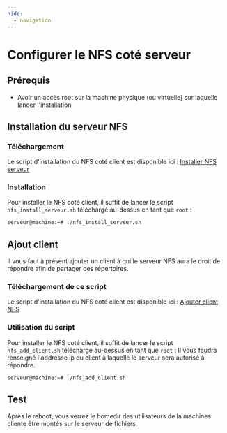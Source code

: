 ```yaml
---
hide:
  - navigation
---
```

# Configurer le NFS coté serveur

## Prérequis

- Avoir un accès root sur la machine physique (ou virtuelle) sur laquelle lancer l'installation

## Installation du serveur NFS

### Téléchargement

Le script d'installation du NFS coté client est disponible ici : [Installer NFS serveur](https://raw.githubusercontent.com/AngarosGamer/SAE4/main/nfs/nfs_install_serveur.sh)

### Installation

Pour installer le NFS coté client, il suffit de lancer le script `nfs_install_serveur.sh` téléchargé au-dessus en tant que `root` :

```bash
serveur@machine:~# ./nfs_install_serveur.sh 
```

## Ajout client

Il vous faut à présent ajouter un client à qui le serveur NFS aura le droit de répondre afin de partager des répertoires.

### Téléchargement de ce script

Le script d'installation du NFS coté client est disponible ici : [Ajouter client NFS](https://raw.githubusercontent.com/AngarosGamer/SAE4/main/nfs/nfs_add_client.sh)

### Utilisation du script

Pour installer le NFS coté client, il suffit de lancer le script `nfs_add_client.sh` téléchargé au-dessus en tant que `root` :
Il vous faudra renseigné l'addresse ip du client à laquelle le serveur sera autorisé à répondre.

```bash
serveur@machine:~# ./nfs_add_client.sh 
```

## Test

Après le reboot, vous verrez le homedir des utilisateurs de la machines cliente être montés sur le serveur de fichiers
